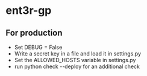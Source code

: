 # ent3r-gp

## For production

- Set DEBUG = False
- Write a secret key in a file and load it in settings.py
- Set the ALLOWED_HOSTS variable in settings.py
- run python check --deploy for an additional check
